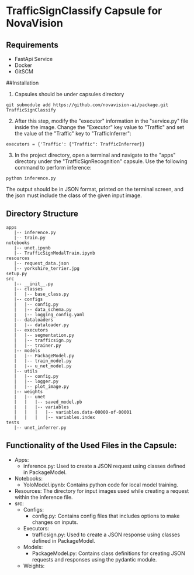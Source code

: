 # TrafficSignClassify Capsule for NovaVision

## Requirements
- FastApi Service  
- Docker
- GitSCM

##Installation
1. Capsules should be under capsules directory
```
git submodule add https://github.com/novavision-ai/package.git TrafficSignClassify
```
2. After this step, modify the "executor" information in the "service.py" file inside the image. Change the "Executor" key value to "Traffic" and set the value of the "Traffic" key to "TrafficInferrer":
```
executors = {'Traffic': {"Traffic": TrafficInferrer}}
```
3. In the project directory, open a terminal and navigate to the "apps" directory under the "TrafficSignRecognition" capsule. Use the following command to perform inference:
```
python inference.py
```
The output should be in JSON format, printed on the terminal screen, and the json must include the class of the given input image.


## Directory Structure
```
apps
   |-- inference.py
   |-- train.py
notebooks
   |-- unet.ipynb
   |-- TrafficSignModalTrain.ipynb
resources
   |-- request_data.json
   |-- yorkshire_terrier.jpg
setup.py
src
   |-- __init__.py
   |-- classes
   |   |-- base_class.py
   |-- configs
   |   |-- config.py
   |   |-- data_schema.py
   |   |-- logging_config.yaml
   |-- dataloaders
   |   |-- dataloader.py
   |-- executors
   |   |-- segmentation.py
   |   |-- trafficsign.py
   |   |-- trainer.py
   |-- models
   |   |-- PackageModel.py
   |   |-- train_model.py
   |   |-- u_net_model.py
   |-- utils
   |   |-- config.py
   |   |-- logger.py
   |   |-- plot_image.py
   |-- weights
   |   |-- unet
   |   |   |-- saved_model.pb
   |   |   |-- variables
   |   |   |   |-- variables.data-00000-of-00001
   |   |   |   |-- variables.index
tests
   |-- unet_inferrer.py
```

## Functionality of the Used Files in the Capsule:

* Apps:
  * inference.py: Used to create a JSON request using classes defined in PackageModel.
* Notebooks:
  * YoloModel.ipynb: Contains python code for local model training.
* Resources: The directory for input images used while creating a request within the inference file.
* src:
  * Configs:
    * config.py: Contains config files that includes options to make changes on inputs.
  * Executors:
    * trafficsign.py: Used to create a JSON response using classes defined in PackageModel. 
  * Models:
    * PackageModel.py: Contains class definitions for creating JSON requests and responses using the pydantic module.
  * Weights:
   


